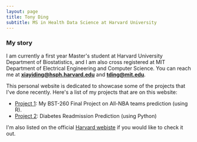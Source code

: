 ```yaml
---
layout: page
title: Tony Ding
subtitle: MS in Health Data Science at Harvard University
---
```


### My story

I am currently a first year Master's student at Harvard University Department of Biostatistics, and I am also cross registered at MIT Department of Electrical Engineering and Computer Science. You can reach me at **xiayiding@hsph.harvard.edu** and **tding@mit.edu**.

This personal website is dedicated to showcase some of the projects that I've done recently. Here's a list of my projects that are on this website:

- [Project 1](https://tony-xiayi-ding.github.io/BST260-Final-Project/): My BST-260 Final Project on All-NBA teams prediction (using R). 
- [Project 2](https://tony-xiayi-ding.github.io/2022-12-24-diabetes-readmission/): Diabetes Readmission Prediction (using Python)


I'm also listed on the official [Harvard webiste](https://www.hsph.harvard.edu/biostatistics/masters-students/) if you would like to check it out.
